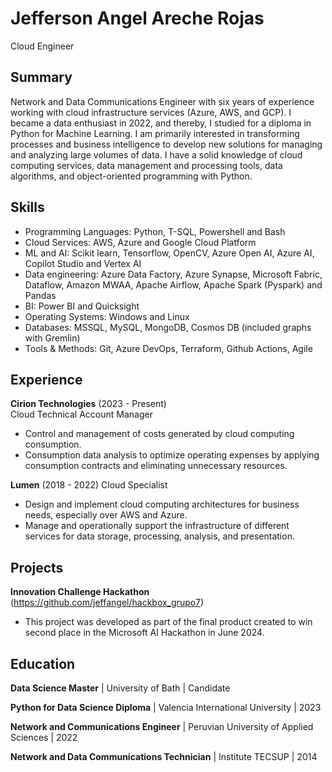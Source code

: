 # Jefferson Angel Areche Rojas
Cloud Engineer

## Summary
Network and Data Communications Engineer with six years of experience working with cloud infrastructure services (Azure, AWS, and GCP). I became a data enthusiast in 2022, and thereby, I studied for a diploma in Python for Machine Learning. I am primarily interested in transforming processes and business intelligence to develop new solutions for managing and analyzing large volumes of data. I have a solid knowledge of cloud computing services, data management and processing tools, data algorithms, and object-oriented programming with Python.

## Skills
- Programming Languages: Python, T-SQL, Powershell and Bash
- Cloud Services: AWS, Azure and Google Cloud Platform
- ML and AI: Scikit learn, Tensorflow, OpenCV, Azure Open AI, Azure AI, Copilot Studio and Vertex AI
- Data engineering: Azure Data Factory, Azure Synapse, Microsoft Fabric, Dataflow, Amazon MWAA, Apache Airflow, Apache Spark (Pyspark) and Pandas
- BI: Power BI and Quicksight
- Operating Systems: Windows and Linux
- Databases: MSSQL, MySQL, MongoDB, Cosmos DB (included graphs with Gremlin)
- Tools & Methods: Git, Azure DevOps, Terraform, Github Actions, Agile

## Experience
**Cirion Technologies** (2023 - Present)   
Cloud Technical Account Manager
- Control and management of costs generated by cloud computing consumption.
- Consumption data analysis to optimize operating expenses by applying consumption contracts and eliminating unnecessary resources.


**Lumen** (2018 - 2022)
Cloud Specialist
- Design and implement cloud computing architectures for business needs, especially over AWS and Azure.
- Manage and operationally support the infrastructure of different services for data storage, processing, analysis, and presentation.

## Projects
**Innovation Challenge Hackathon** (https://github.com/jeffangel/hackbox_grupo7)  
- This project was developed as part of the final product created to win second place in the Microsoft AI Hackathon in June 2024.


## Education

**Data Science Master** | University of Bath | Candidate

**Python for Data Science Diploma** | Valencia International University | 2023

**Network and Communications Engineer** | Peruvian University of Applied Sciences | 2022

**Network and Data Communications Technician** | Institute TECSUP | 2014